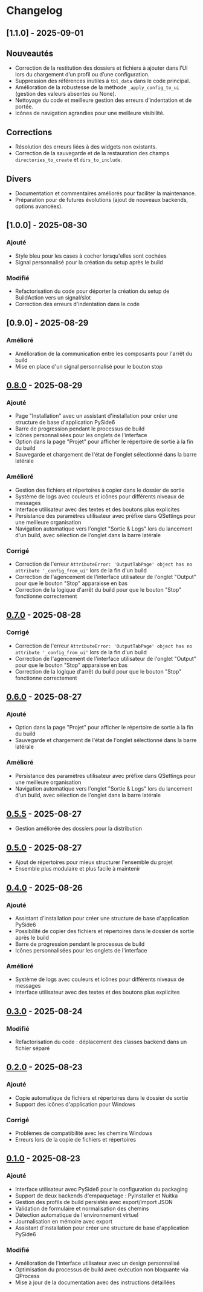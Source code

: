 # Changelog 

## [1.1.0] - 2025-09-01

## Nouveautés
- Correction de la restitution des dossiers et fichiers à ajouter dans l’UI lors du chargement d’un profil ou d’une configuration.
- Suppression des références inutiles à `tbl_data` dans le code principal.
- Amélioration de la robustesse de la méthode `_apply_config_to_ui` (gestion des valeurs absentes ou None).
- Nettoyage du code et meilleure gestion des erreurs d’indentation et de portée.
- Icônes de navigation agrandies pour une meilleure visibilité.

## Corrections
- Résolution des erreurs liées à des widgets non existants.
- Correction de la sauvegarde et de la restauration des champs `directories_to_create` et `dirs_to_include`.

## Divers
- Documentation et commentaires améliorés pour faciliter la maintenance.
- Préparation pour de futures évolutions (ajout de nouveaux backends, options avancées).

## [1.0.0] - 2025-08-30

### Ajouté
- Style bleu pour les cases à cocher lorsqu'elles sont cochées
- Signal personnalisé pour la création du setup après le build

### Modifié
- Refactorisation du code pour déporter la création du setup de BuildAction vers un signal/slot
- Correction des erreurs d'indentation dans le code

## [0.9.0] - 2025-08-29

### Amélioré
- Amélioration de la communication entre les composants pour l'arrêt du build
- Mise en place d'un signal personnalisé pour le bouton stop

## [0.8.0] - 2025-08-29

### Ajouté
- Page "Installation" avec un assistant d'installation pour créer une structure de base d'application PySide6
- Barre de progression pendant le processus de build
- Icônes personnalisées pour les onglets de l'interface
- Option dans la page "Projet" pour afficher le répertoire de sortie à la fin du build
- Sauvegarde et chargement de l'état de l'onglet sélectionné dans la barre latérale

### Amélioré
- Gestion des fichiers et répertoires à copier dans le dossier de sortie
- Système de logs avec couleurs et icônes pour différents niveaux de messages
- Interface utilisateur avec des textes et des boutons plus explicites
- Persistance des paramètres utilisateur avec préfixe dans QSettings pour une meilleure organisation
- Navigation automatique vers l'onglet "Sortie & Logs" lors du lancement d'un build, avec sélection de l'onglet dans la barre latérale

### Corrigé
- Correction de l'erreur `AttributeError: 'OutputTabPage' object has no attribute '_config_from_ui'` lors de la fin d'un build
- Correction de l'agencement de l'interface utilisateur de l'onglet "Output" pour que le bouton "Stop" apparaisse en bas
- Correction de la logique d'arrêt du build pour que le bouton "Stop" fonctionne correctement

[0.8.0]: https://github.com/pat13310/Pypack-Studio/compare/v0.7.0...v0.8.0

## [0.7.0] - 2025-08-28

### Corrigé
- Correction de l'erreur `AttributeError: 'OutputTabPage' object has no attribute '_config_from_ui'` lors de la fin d'un build
- Correction de l'agencement de l'interface utilisateur de l'onglet "Output" pour que le bouton "Stop" apparaisse en bas
- Correction de la logique d'arrêt du build pour que le bouton "Stop" fonctionne correctement



## [0.6.0] - 2025-08-27

### Ajouté
- Option dans la page "Projet" pour afficher le répertoire de sortie à la fin du build
- Sauvegarde et chargement de l'état de l'onglet sélectionné dans la barre latérale

### Amélioré
- Persistance des paramètres utilisateur avec préfixe dans QSettings pour une meilleure organisation
- Navigation automatique vers l'onglet "Sortie & Logs" lors du lancement d'un build, avec sélection de l'onglet dans la barre latérale



## [0.5.5] - 2025-08-27
- Gestion améliorée des dossiers pour la distribution



## [0.5.0] - 2025-08-27
- Ajout de répertoires pour mieux structurer l'ensemble du projet
- Ensemble plus modulaire et plus facile à maintenir

## [0.4.0] - 2025-08-26

### Ajouté
- Assistant d'installation pour créer une structure de base d'application PySide6
- Possibilité de copier des fichiers et répertoires dans le dossier de sortie après le build
- Barre de progression pendant le processus de build
- Icônes personnalisées pour les onglets de l'interface

### Amélioré
- Système de logs avec couleurs et icônes pour différents niveaux de messages
- Interface utilisateur avec des textes et des boutons plus explicites

## [0.3.0] - 2025-08-24

### Modifié
- Refactorisation du code : déplacement des classes backend dans un fichier séparé

## [0.2.0] - 2025-08-23

### Ajouté
- Copie automatique de fichiers et répertoires dans le dossier de sortie
- Support des icônes d'application pour Windows

### Corrigé
- Problèmes de compatibilité avec les chemins Windows
- Erreurs lors de la copie de fichiers et répertoires

## [0.1.0] - 2025-08-23

### Ajouté
- Interface utilisateur avec PySide6 pour la configuration du packaging
- Support de deux backends d'empaquetage : PyInstaller et Nuitka
- Gestion des profils de build persistés avec export/import JSON
- Validation de formulaire et normalisation des chemins
- Détection automatique de l'environnement virtuel
- Journalisation en mémoire avec export
- Assistant d'installation pour créer une structure de base d'application PySide6

### Modifié
- Amélioration de l'interface utilisateur avec un design personnalisé
- Optimisation du processus de build avec exécution non bloquante via QProcess
- Mise à jour de la documentation avec des instructions détaillées

[0.1.0]: https://github.com/pat13310/Pypack-Studio/releases/tag/v0.1.0
[0.2.0]: https://github.com/pat13310/Pypack-Studio/compare/v0.1.0...v0.2.0
[0.3.0]: https://github.com/pat13310/Pypack-Studio/compare/v0.2.0...v0.3.0
[0.4.0]: https://github.com/pat13310/Pypack-Studio/compare/v0.3.0...v0.4.0
[0.5.0]: https://github.com/pat13310/Pypack-Studio/compare/v0.4.0...v0.5.0
[0.5.5]: https://github.com/pat13310/Pypack-Studio/compare/v0.5.0...v0.5.5
[0.6.0]: https://github.com/pat13310/Pypack-Studio/compare/v0.5.5...v0.6.0
[0.7.0]: https://github.com/pat13310/Pypack-Studio/compare/v0.6.0...v0.7.0
